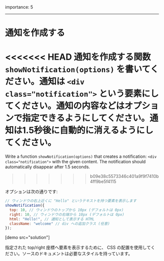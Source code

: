 importance: 5

---

# 通知を作成する

<<<<<<< HEAD
通知を作成する関数 `showNotification(options)` を書いてください。通知は `<div class="notification">` という要素にしてください。通知の内容などはオプションで指定できるようにしてください。通知は1.5秒後に自動的に消えるようにしてください。
=======
Write a function `showNotification(options)` that creates a notification: `<div class="notification">` with the given content. The notification should automatically disappear after 1.5 seconds.
>>>>>>> b09e38c5573346c401a9f9f7410b4ff9be5f4115

オプションは次の通りです:

```js
// ウィンドウの右上近くに "Hello" というテキストを持つ要素を表示します
showNotification({
  top: 10, // ウィンドウのトップから 10px (デフォルトは 0px)
  right: 10, // ウィンドウの右端から 10px (デフォルトは 0px)
  html: "Hello!", // 通知として表示する HTML
  className: "welcome" // div への追加クラス (任意)
});
```

[demo src="solution"]


指定された top/right 座標へ要素を表示するために、 CSS の配置を使用してください。ソースのドキュメントは必要なスタイルを持っています。
